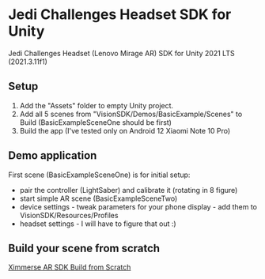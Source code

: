 # Jedi Challenges Headset SDK for Unity

Jedi Challenges Headset (Lenovo Mirage AR) SDK for Unity 2021 LTS (2021.3.11f1)

## Setup

1. Add the "Assets" folder to empty Unity project.
2. Add all 5 scenes from "VisionSDK/Demos/BasicExample/Scenes" to Build (BasicExampleSceneOne should be first)
3. Build the app (I've tested only on Android 12 Xiaomi Note 10 Pro)

## Demo application

First scene (BasicExampleSceneOne) is for initial setup:
- pair the controller (LightSaber) and calibrate it (rotating in 8 figure)
- start simple AR scene (BasicExampleSceneTwo)
- device settings - tweak parameters for your phone display - add them to VisionSDK/Resources/Profiles
- headset settings - I will have to figure that out :)

## Build your scene from scratch

[Ximmerse AR SDK Build from Scratch](https://www.youtube.com/watch?v=iFTaQuFHNW0)
